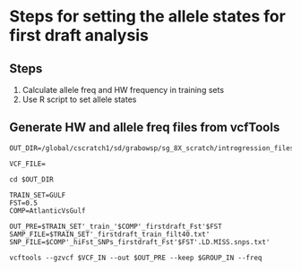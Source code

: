 # Steps for setting the allele states for first draft analysis

## Steps
1. Calculate allele freq and HW frequency in training sets
2. Use R script to set allele states

## Generate HW and allele freq files from vcfTools
```
OUT_DIR=/global/cscratch1/sd/grabowsp/sg_8X_scratch/introgression_files/firstdraft/

VCF_FILE=

cd $OUT_DIR

TRAIN_SET=GULF
FST=0.5
COMP=AtlanticVsGulf

OUT_PRE=$TRAIN_SET'_train_'$COMP'_firstdraft_Fst'$FST
SAMP_FILE=$TRAIN_SET'_firstdraft_train_filt40.txt'
SNP_FILE=$COMP'_hiFst_SNPs_firstdraft_Fst'$FST'.LD.MISS.snps.txt'

vcftools --gzvcf $VCF_IN --out $OUT_PRE --keep $GROUP_IN --freq




```
